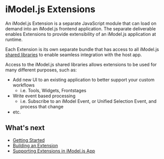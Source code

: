 # iModel.js Extensions

An iModel.js Extension is a separate JavaScript module that can load on demand into an iModel.js frontend application. The separate deliverable enables Extensions to provide extensibility of an iModel.js application at runtime.

Each Extension is its own separate bundle that has access to all iModel.js [shared libraries](./extensions/SharedLibraries.md) to enable seamless integration with the host app.

Access to the iModel.js shared libraries allows extensions to be used for many different purposes, such as:

- Add new UI to an existing application to better support your custom workflows
  - i.e. Tools, Widgets, Frontstages
- Write event based processing
  - i.e. Subscribe to an iModel Event, or Unified Selection Event, and process that change
- etc.

## What's next

- [Getting Started](./extensions/GettingStarted.md)
- [Building an Extension](./extensions/BuildingAnExtension.md)
- [Supporting Extensions in iModel.js App](#setup-app-to-load-extensions)
